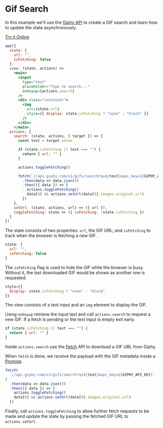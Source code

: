# Gif Search

In this example we'll use the [Giphy API](https://api.giphy.com/) to create a GIF search and learn how to update the state asynchronously.

[Try it Online](https://codepen.io/hyperapp/pen/ZeByKv?editors=0010)

```jsx
app({
  state: {
    url: "",
    isFetching: false
  },
  view: (state, actions) =>
    <main>
      <input
        type="text"
        placeholder="Type to search..."
        onkeyup={actions.search}
      />
      <div class="container">
        <img
          src={state.url}
          style={{ display: state.isFetching ? "none" : "block" }}
        />
      </div>
    </main>,
  actions: {
    search: (state, actions, { target }) => {
      const text = target.value

      if (state.isFetching || text === "") {
        return { url: "" }
      }

      actions.toggleFetching()

      fetch(`//api.giphy.com/v1/gifs/search?q=${text}&api_key=${GIPHY_API_KEY}`)
        .then(data => data.json())
        .then(({ data }) => {
          actions.toggleFetching()
          data[0] && actions.setUrl(data[0].images.original.url)
        })
    },
    setUrl: (state, actions, url) => ({ url }),
    toggleFetching: state => ({ isFetching: !state.isFetching })
  }
})
```

The state consists of two properties: `url`, the GIF URL; and `isFetching` to track when the browser is fetching a new GIF.

```jsx
state: {
  url: "",
  isFetching: false
}
```

The `isFetching` flag is used to hide the GIF while the browser is busy. Without it, the last downloaded GIF would be shown as another one is requested.

```jsx
style={{
  display: state.isFetching ? "none" : "block"
}}
```

The view consists of a text input and an `img` element to display the GIF.

Using `onkeyup` retrieve the input text and call `actions.search` to request a new GIF. If a fetch is pending or the text input is empty exit early.

```jsx
if (state.isFetching || text === "") {
  return { url: "" }
}
```

Inside `actions.search` use the [Fetch](https://developer.mozilla.org/en-US/docs/Web/API/Fetch_API) API to download a GIF URL from Giphy.

When `fetch` is done, we receive the payload with the GIF metadata inside a [Promise](https://developer.mozilla.org/en-US/docs/Web/JavaScript/Reference/Global_Objects/Promise).

```jsx
fetch(
  `//api.giphy.com/v1/gifs/search?q=${text}&api_key=${GIPHY_API_KEY}`
)
  .then(data => data.json())
  .then(({ data }) => {
    actions.toggleFetching()
    data[0] && actions.setUrl(data[0].images.original.url)
  })
```

Finally, call `actions.toggleFetching` to allow further fetch requests to be made and update the state by passing the fetched GIF URL to `actions.setUrl`.
